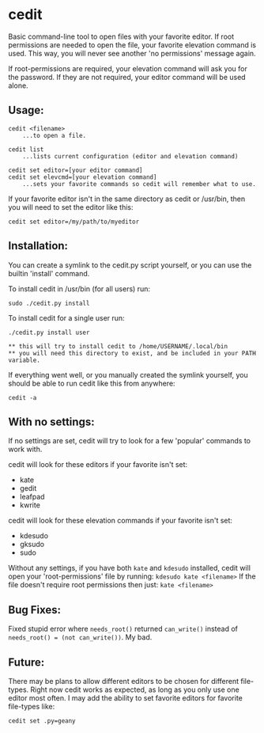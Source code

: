 cedit
=====

Basic command-line tool to open files with your favorite editor.
If root permissions are needed to open the file, your favorite elevation command
is used. This way, you will never see another 'no permissions' message again.

If root-permissions are required, your elevation command will ask you for the 
password. If they are not required, your editor command will be used alone.


Usage:
------
	
	cedit <filename>
		...to open a file.
	
	cedit list
		...lists current configuration (editor and elevation command)
		
	cedit set editor=[your editor command]
	cedit set elevcmd=[your elevation command]
		...sets your favorite commands so cedit will remember what to use.

If your favorite editor isn't in the same directory as cedit or /usr/bin, then
you will need to set the editor like this:

	cedit set editor=/my/path/to/myeditor
	

Installation:
-------------

You can create a symlink to the cedit.py script yourself, or you can use the builtin 'install' command.

To install cedit in /usr/bin (for all users) run:
    
    sudo ./cedit.py install

To install cedit for a single user run:
    
    ./cedit.py install user
    
    ** this will try to install cedit to /home/USERNAME/.local/bin
    ** you will need this directory to exist, and be included in your PATH variable.

If everything went well, or you manually created the symlink yourself, you should be able to run
cedit like this from anywhere:
    
    cedit -a


With no settings:
-----------------

If no settings are set, cedit will try to look for a few 'popular' commands to
work with. 

cedit will look for these editors if your favorite isn't set:

* kate
* gedit
* leafpad
* kwrite

cedit will look for these elevation commands if your favorite isn't set:

* kdesudo
* gksudo
* sudo

Without any settings, if you have both `kate` and `kdesudo` installed, cedit will
open your 'root-permissions' file by running: `kdesudo kate <filename>`
If the file doesn't require root permissions then just: `kate <filename>`

Bug Fixes:
----------

Fixed stupid error where `needs_root()` returned `can_write()` instead of
`needs_root() = (not can_write())`. My bad.

Future:
-------

There may be plans to allow different editors to be chosen for different file-types.
Right now cedit works as expected, as long as you only use one editor most often.
I may add the ability to set favorite editors for favorite file-types like:

	cedit set .py=geany


	
